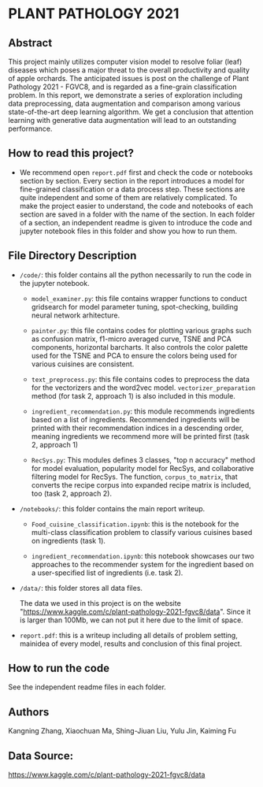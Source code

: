 # PLANT PATHOLOGY 2021

## Abstract

This project mainly utilizes computer vision model to resolve foliar (leaf) diseases which poses a major threat to the overall productivity and quality of apple orchards. The anticipated issues is post on the challenge of Plant Pathology 2021 - FGVC8, and is regarded as a fine-grain classification problem. In this report, we demonstrate a series of exploration including data preprocessing, data augmentation and comparison among various state-of-the-art deep learning algorithm. We get a conclusion that attention learning with generative data augmentation will lead to an outstanding performance.

## How to read this project?

* We recommend open `report.pdf` first and check the code or notebooks section by section. Every section in the report introduces a model for fine-grained classification or a data process step. These sections are quite independent and some of them are relatively complicated. To make the project easier to understand, the code and notebooks of each section are saved in a folder with the name of the section. In each folder of a section, an independent readme is given to introduce the code and jupyter notebook files in this folder and show you how to run them.

## File Directory Description

* `/code/`: this folder contains all the python necessarily to run the code in the jupyter notebook.
	
	* `model_examiner.py`: this file contains wrapper functions to conduct gridsearch for model parameter tuning, spot-checking, building neural network arhitecture. 

	* `painter.py`: this file contains codes for plotting various graphs such as confusion matrix, f1-micro averaged curve, TSNE and PCA components, horizontal barcharts. It also controls the color palette used for the TSNE and PCA to ensure the colors being used for various cuisines are consistent.

	* `text_preprocess.py`: this file contains codes to preprocess the data for the vectorizers and the word2vec model. `vectorizer_preparation` method (for task 2, approach 1) is also included in this module.
    
	* `ingredient_recommendation.py`: this module recommends ingredients based on a list of ingredients. Recommended ingredients will be printed with their recommendation indices in a descending order, meaning ingredients we recommend more will be printed first (task 2, approach 1)
    
	* `RecSys.py`: This modules defines 3 classes, "top n accuracy" method for model evaluation, popularity model for RecSys, and collaborative filtering model for RecSys. The function, `corpus_to_matrix`, that converts the recipe corpus into expanded recipe matrix is included, too (task 2, approach 2).


* `/notebooks/`: this folder contains the main report writeup.

	* `Food_cuisine_classification.ipynb`: this is the notebook for the multi-class classification problem to classify various cuisines based on ingredients (task 1).
    
	* `ingredient_recommendation.ipynb`: this notebook showcases our two approaches to the recommender system for the ingredient based on a user-specified list of ingredients (i.e. task 2).

* `/data/`: this folder stores all data files.

	The data we used in this project is on the website "https://www.kaggle.com/c/plant-pathology-2021-fgvc8/data". Since it is larger than 100Mb, we can not put it here due 	to the limit of space.

* `report.pdf`: this is a writeup including all details of problem setting, mainidea of every model, results and conclusion of this final project.

## How to run the code

See the independent readme files in each folder.


## Authors

Kangning Zhang, Xiaochuan Ma, Shing-Jiuan Liu, Yulu Jin, Kaiming Fu


## Data Source:
https://www.kaggle.com/c/plant-pathology-2021-fgvc8/data

